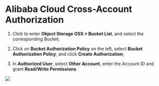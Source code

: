 # Alibaba Cloud Cross-Account Authorization

1. Click to enter **Object Storage OSS > Bucket List**, and select the corresponding Bucket;
   
2. Click on **Bucket Authorization Policy** on the left, select **Bucket Authorization Policy**, and click **Create Authorization**;
   
3. In **Authorized User**, select **Other Account**, enter the Account ID and grant **Read/Write Permissions**.

![](img/bucket.png)